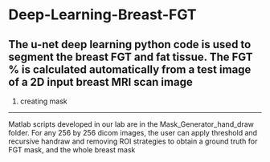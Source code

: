 # Deep-Learning-Breast-FGT
The u-net deep learning python code is used to segment the breast FGT and fat tissue. The FGT % is calculated automatically from a test image of a 2D input breast MRI scan image
--------------
1. creating mask
--------------
Matlab scripts developed in our lab are in the Mask_Generator_hand_draw folder. 
For any 256 by 256 dicom images, the user can apply threshold and recursive handraw and removing ROI strategies to obtain a ground truth for FGT mask, and the whole breast mask
